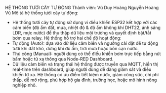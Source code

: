 HỆ THÔNG TƯỚI CÂY TỰ ĐỘNG
Thành viên:   Vũ Duy Hoàng
              Nguyễn Hoàng Vũ
Mô tả hệ thống tưới cây tự động:
- Hệ thống tưới cây tự động sử dụng vi điều khiển ESP32 kết hợp với các cảm biến (độ ẩm đất, mưa, nhiệt độ & độ ẩm không khí DHT22, ánh sáng LDR, mực nước) để thu thập dữ liệu môi trường và quyết định bật/tắt bơm qua relay. Hệ thống hỗ trợ hai chế độ hoạt động:
- Tự động (Auto): dựa vào dữ liệu cảm biến và ngưỡng cài đặt để tự động tưới khi đất khô, dừng khi đủ ẩm, trời mưa hoặc bồn cạn nước.
- Thủ công (Manual): người dùng có thể điều khiển bơm trực tiếp bằng nút bấm hoặc từ xa thông qua Node-RED Dashboard.
- Dữ liệu cảm biến và trạng thái hệ thống được truyền qua MQTT, hiển thị real-time trên dashboard, giúp người dùng dễ dàng giám sát và điều khiển từ xa. Hệ thống có ưu điểm tiết kiệm nước, giảm công sức, chi phí thấp, dễ mở rộng, phù hợp hộ gia đình, trường học, hoặc mô hình nông nghiệp nhỏ.

